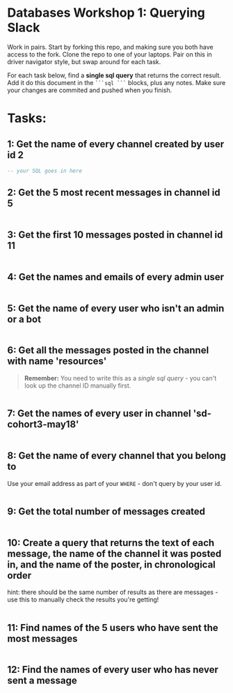 # Databases Workshop 1: Querying Slack

Work in pairs. Start by forking this repo, and making sure you both have access
to the fork. Clone the repo to one of your laptops. Pair on this in driver
navigator style, but swap around for each task.

For each task below, find a **single sql query** that returns the correct
result. Add it do this document in the ` ```sql ``` ` blocks, plus any notes.
Make sure your changes are commited and pushed when you finish.

# Tasks:

## 1: Get the name of every channel created by user id 2

```sql
-- your SQL goes in here
```

## 2: Get the 5 most recent messages in channel id 5

```sql

```

## 3: Get the first 10 messages posted in channel id 11

```sql

```

## 4: Get the names and emails of every admin user

```sql

```

## 5: Get the name of every user who isn't an admin or a bot

```sql

```

## 6: Get all the messages posted in the channel with name 'resources'

> **Remember:** You need to write this as a _single sql query_ - you can't look
> up the channel ID manually first.

```sql

```

## 7: Get the names of every user in channel 'sd-cohort3-may18'

```sql

```

## 8: Get the name of every channel that you belong to

Use your email address as part of your `WHERE` - don't query by your user id.

```sql

```

## 9: Get the total number of messages created

```sql

```

## 10: Create a query that returns the text of each message, the name of the channel it was posted in, and the name of the poster, in chronological order

hint: there should be the same number of results as there are messages - use
this to manually check the results you're getting!

```sql

```

## 11: Find names of the 5 users who have sent the most messages

```sql

```

## 12: Find the names of every user who has never sent a message

```sql

```
